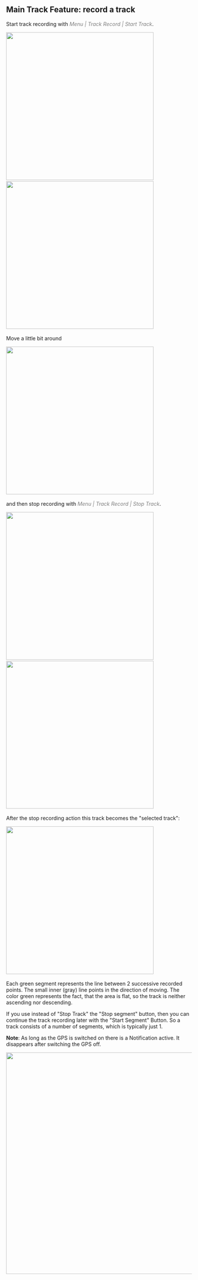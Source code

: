 ## Main Track Feature: record a track

Start track recording with <span style="color:gray">*Menu | Track Record | Start Track*</span>.

<img src="./Track_Record_1.png" width="400" />&nbsp;
<img src="./Track_Record_2.png" width="400" />&nbsp;

Move a little bit around 

<img src="./Track_Record_3.png" width="400" />&nbsp;

and then stop recording with <span style="color:gray">*Menu | Track Record | Stop Track*</span>.

<img src="./Track_Record_4.png" width="400" />&nbsp;
<img src="./Track_Record_5.png" width="400" />&nbsp;

After the stop recording action this track becomes the "selected track":
 
<img src="./Track_Record_6.png" width="400" />&nbsp;

Each green segment represents the line between 2 successive recorded points. The small inner (gray) line
points in the direction of moving. The color green represents the fact, that the area is flat, so the 
track is neither ascending nor descending.

If you use instead of "Stop Track" the "Stop segment" button, then you can continue the track recording later
with the "Start Segment" Button. So a track consists of a number of segments, which is typically just 1.

**Note**: As long as the GPS is switched on there is a Notification active. It disappears after switching the GPS off.

<img src="./notification.png" width="600" />&nbsp;
